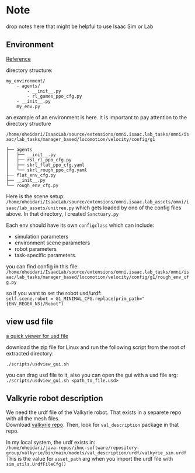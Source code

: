 # Note
drop notes here that might be helpful to use Isaac Sim or Lab



## Environment
[Reference](`https://isaac-sim.github.io/IsaacLab/main/source/migration/migrating_from_isaacgymenvs.html#scene-setup`
)


directory structure:
```
my_environment/
    - agents/
        - __init__.py
        - rl_games_ppo_cfg.py
    - __init__.py
    my_env.py
```

an example of an environment is here. It is important to pay attention to the directory structure

`/home/oheidari/IsaacLab/source/extensions/omni.isaac.lab_tasks/omni/isaac/lab_tasks/manager_based/locomotion/velocity/config/g1`

```
├── agents
│   ├── __init__.py
│   ├── rsl_rl_ppo_cfg.py
│   ├── skrl_flat_ppo_cfg.yaml
│   └── skrl_rough_ppo_cfg.yaml
├── flat_env_cfg.py
├── __init__.py
└── rough_env_cfg.py
```

Here is the scene setup:        
`/home/oheidari/IsaacLab/source/extensions/omni.isaac.lab_assets/omni/isaac/lab_assets/unitree.py`
which gets loaded by one of the config files above. In that directory, I created `Sanctuary.py`

Each env should have its own `configclass` which can include:      
* simulation parameters
* environment scene parameters
* robot parameters
* task-specific parameters.

you can find config in this file:         
`/home/oheidari/IsaacLab/source/extensions/omni.isaac.lab_tasks/omni/isaac/lab_tasks/manager_based/locomotion/velocity/config/g1/rough_env_cfg.py`

so if you want to set the robot usd/urdf:       
`self.scene.robot = G1_MINIMAL_CFG.replace(prim_path="{ENV_REGEX_NS}/Robot")`



## view usd file
[a quick viewer for usd file](https://docs.omniverse.nvidia.com/usd/latest/usdview/quickstart.html)

download the zip file for Linux and run the following script from the root of extracted directory:

`./scripts/usdview_gui.sh`

you can drag usd file to it, also you can open the gui with a usd file arg:
`./scripts/usdview_gui.sh <path_to_file.usd>`

## Valkyrie robot description
We need the urdf file of the Valkyrie robot. That exists in a separete repo with all the mesh files.    
Download [valkyrie repo](https://github.com/ihmcrobotics/valkyrie.git). Then, look for `val_description` package in that repo.      

In my local system, the urdf exists in:     
`/home/oheidari/java-repos/ihmc-software/repository-group/valkyrie/bin/main/models/val_description/urdf/valkyrie_sim.urdf`      
This is the value for `asset_path` arg when you import the urdf file with `sim_utils.UrdfFileCfg()`     